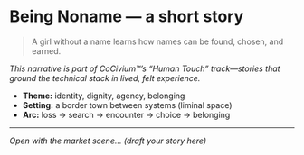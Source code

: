 # Being Noname — a short story

> A girl without a name learns how names can be found, chosen, and earned.

_This narrative is part of CoCivium™’s “Human Touch” track—stories that
ground the technical stack in lived, felt experience._

- **Theme:** identity, dignity, agency, belonging
- **Setting:** a border town between systems (liminal space)
- **Arc:** loss → search → encounter → choice → belonging

---

*Open with the market scene… (draft your story here)*
